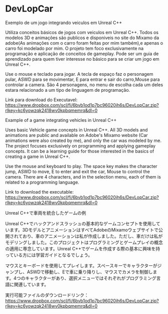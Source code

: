 # DevLopCar
Exemplo de um jogo integrando veiculos em Unreal C++

Utiliza conceitos básicos de jogos com veiculos em Unreal C++. Todos os modelos 3D e animações são publicos e disponiveis no site do Mixamo da adobe(As animações com o carro foram feitas por mim também),e apenas o carro foi modelado por mim. O projeto tem foco exclusivamente na programação e aplicação de conceitos de gameplay. Pode ser um guia de aprendizado para quem tiver interesse no básico para se criar um jogo em Unreal C++.

Use o mouse e teclado para jogar. A tecla de espaço faz o personagem pular, ASWD para se movimentar, E para entrar e sair do carro,Mouse para controlar a camera. São 4 personagens, no menu de escolha cada um deles estara relacionado a um tipo de linguagem de programação.

Link para download do Executavel: https://www.dropbox.com/scl/fi/6bvb1od1p7bc96020ih6s/DevLopCar.zip?rlkey=kc6yowzqk2418wv0kpbqmemrq&dl=0



Example of a game integrating vehicles in Unreal C++

Uses basic Vehicle game concepts in Unreal C++. All 3D models and animations are public and available on Adobe's Mixamo website (Car animations were also created by me), and only the car was modeled by me. The project focuses exclusively on programming and applying gameplay concepts. It can be a learning guide for those interested in the basics of creating a game in Unreal C++.

Use the mouse and keyboard to play. The space key makes the character jump, ASWD to move, E to enter and exit the car, Mouse to control the camera. There are 4 characters, and in the selection menu, each of them is related to a programming language.

Link to download the executable: https://www.dropbox.com/scl/fi/6bvb1od1p7bc96020ih6s/DevLopCar.zip?rlkey=kc6yowzqk2418wv0kpbqmemrq&dl=0



Unreal C++で車両を統合したゲームの例

Unreal C++でハックアンドスラッシュの基本的なゲームコンセプトを使用しています。3DモデルとアニメーションはすべてAdobeのMixamoウェブサイトで公開されており、車のアニメーションは私が作成しました。ただし、車だけは私がモデリングしました。このプロジェクトはプログラミングとゲームプレイの概念の適用に専念しています。Unreal C++でゲームを作成する際の基本に興味を持っている方には学習ガイドとなるでしょう。

マウスとキーボードを使用してプレイします。スペースキーでキャラクターがジャンプし、ASWDで移動し、Eで車に乗り降りし、マウスでカメラを制御します。4つのキャラクターがあり、選択メニューではそれぞれがプログラミング言語に関連しています。

実行可能ファイルのダウンロードリンク：https://www.dropbox.com/scl/fi/6bvb1od1p7bc96020ih6s/DevLopCar.zip?rlkey=kc6yowzqk2418wv0kpbqmemrq&dl=0


